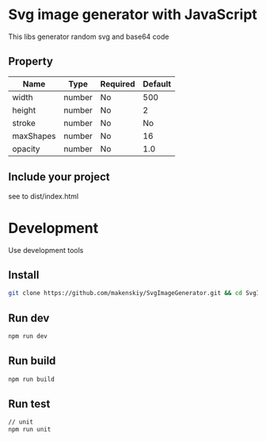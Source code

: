 
# Svg image generator with JavaScript
This libs generator random svg and base64 code

## Property
      
| Name  | Type | Required | Default |
| ------------- | ------------- | ------------- | ------------- |
| width  | number  | No | 500 |
| height  | number  | No | 2 |
| stroke  | number  | No | No |
| maxShapes  | number  | No | 16 |
| opacity  | number  | No  | 1.0 |

## Include your project
see to dist/index.html

# Development

Use development tools

## Install

```bash
git clone https://github.com/makenskiy/SvgImageGenerator.git && cd SvgImageGenerator && npm i
```

## Run dev
```bash
npm run dev
```

## Run build
```bash
npm run build
```

## Run test
```bash
// unit
npm run unit
```
